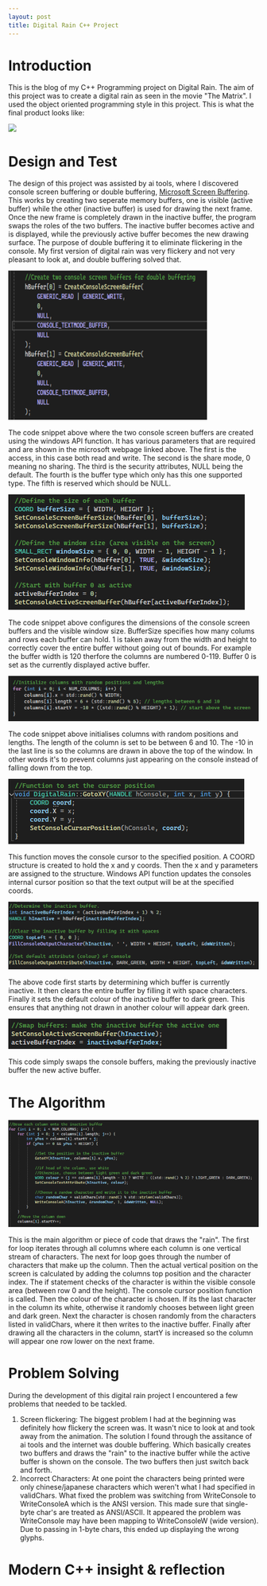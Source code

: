 ```yaml
---
layout: post
title: Digital Rain C++ Project
---
```


# Introduction
This is the blog of my C++ Programming project on Digital Rain. The aim of this project was to create a digital rain as seen in the movie "The Matrix". 
I used the object oriented programming style in this project. This is what the final product looks like:

<img src="https://raw.githubusercontent.com/cillianjennings/DigitalRainCPP/main/docs/assets/images/DigitalRain.gif">

# Design and Test
The design of this project was assisted by ai tools, where I discovered console screen buffering or double buffering, [Microsoft Screen Buffering](https://learn.microsoft.com/en-us/windows/console/createconsolescreenbuffer).
This works by creating two seperate memory buffers, one is visible (active buffer) while the other (inactive buffer) is used for drawing the next frame.
Once the new frame is completely drawn in the inactive buffer, the program swaps the roles of the two buffers. The inactive buffer becomes active and is displayed, 
while the previously active buffer becomes the new drawing surface.
The purpose of double buffering it to eliminate flickering in the console. My first version of digital rain was very flickery and not very pleasant to look at, and double buffering solved that.

<img src="https://raw.githubusercontent.com/cillianjennings/DigitalRainCPP/main/docs/assets/images/DoubleBuffering1.png" width="400" height="300">

The code snippet above where the two console screen buffers are created using the windows API function. It has various parameters that are required and are shown in the microsoft webpage linked above.
The first is the access, in this case both read and write. The second is the share mode, 0 meaning no sharing. The third is the security attributes, NULL being the default. The fourth is the buffer type which only has this one supported type. The fifth is reserved which should be NULL.

<img src="https://raw.githubusercontent.com/cillianjennings/DigitalRainCPP/main/docs/assets/images/DoubleBuffering2.png">

The code snippet above configures the dimensions of the console screen buffers and the visible window size. BufferSize specifies how many colums and rows each buffer can hold. 
1 is taken away from the width and height to correctly cover the entire buffer without going out of bounds. For example the buffer width is 120 therfore the columns are numbered 0-119.
Buffer 0 is set as the currently displayed active buffer.

<img src="https://raw.githubusercontent.com/cillianjennings/DigitalRainCPP/main/docs/assets/images/Initialise.png">

The code snippet above initialises columns with random positions and lengths. The length of the column is set to be between 6 and 10. The -10 in the last line is so the columns are drawn in above the top of the window.
In other words it's to prevent columns just appearing on the console instead of falling down from the top.

<img src="https://raw.githubusercontent.com/cillianjennings/DigitalRainCPP/main/docs/assets/images/SetCursorPos.png">

This function moves the console cursor to the specified position. A COORD structure is created to hold the x and y coords. Then the x and y parameters are assigned to the structure.
Windows API function updates the consoles internal cursor position so that the text output will be at the specified coords.

<img src="https://raw.githubusercontent.com/cillianjennings/DigitalRainCPP/main/docs/assets/images/DoubleBuffering3.png">

The above code first starts by determining which buffer is currently inactive. It then clears the entire buffer by filling it with space characters. Finally it sets the default colour of
the inactive buffer to dark green. This ensures that anything not drawn in another colour will appear dark green.

<img src="https://raw.githubusercontent.com/cillianjennings/DigitalRainCPP/main/docs/assets/images/DoubleBuffering4.png">

This code simply swaps the console buffers, making the previously inactive buffer the new active buffer.

# The Algorithm

<img src="https://raw.githubusercontent.com/cillianjennings/DigitalRainCPP/main/docs/assets/images/Algorithm.png">

This is the main algorithm or piece of code that draws the "rain". The first for loop iterates through all columns where each column is one vertical stream of characters. 
The next for loop goes through the number of characters that make up the column. Then the actual vertical position on the screen is calculated by adding the columns top position and the character index.
The if statement checks of the character is within the visible console area (between row 0 and the height). The console cursor position function is called. Then the colour of the character is chosen. If its the last character in the column its white, otherwise it randomly chooses between light green and dark green. Next the character is chosen randomly from the characters listed in validChars, where it then writes to the inactive buffer.
Finally after drawing all the characters in the column, startY is increased so the column will appear one row lower on the next frame.

# Problem Solving

During the development of this digital rain project I encountered a few problems that needed to be tackled.

1. Screen flickering: The biggest problem I had at the beginning was definitely how flickery the screen was. It wasn't nice to look at and took away from the animation.
   The solution I found through the assitance of ai tools and the internet was double buffering. Which basically creates two buffers and draws the "rain" to the inactive buffer while the active
   buffer is shown on the console. The two buffers then just switch back and forth.
2. Incorrect Characters: At one point the characters being printed were only chinese/japanese characters which weren't what I had specified in validChars. What fixed the problem was switching from
   WriteConsole to WriteConsoleA which is the ANSI version. This made sure that single-byte char's are treated as ANSI/ASCII. It appeared the problem was WriteConsole may have been mapping to WriteConsoleW
   (wide version). Due to passing in 1-byte chars, this ended up displaying the wrong glyphs.


# Modern C++ insight & reflection



